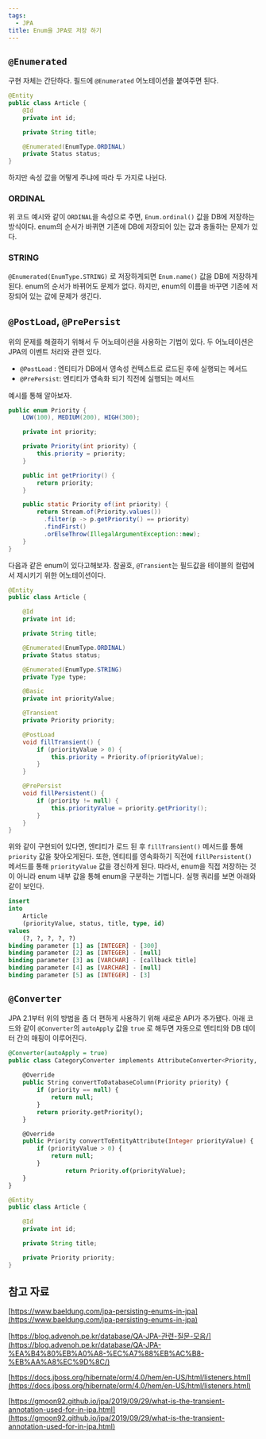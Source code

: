 ```yaml
---
tags:
  - JPA
title: Enum을 JPA로 저장 하기
---
```



## `@Enumerated`

구현 자체는 간단하다. 필드에 `@Enumerated` 어노테이션을 붙여주면 된다.

```java
@Entity
public class Article {
    @Id
    private int id;

    private String title;

    @Enumerated(EnumType.ORDINAL)
    private Status status;
}
```

하지만 속성 값을 어떻게 주냐에 따라 두 가지로 나뉜다.

### ORDINAL

위 코드 예시와 같이 `ORDINAL`을 속성으로 주면, `Enum.ordinal()` 값을 DB에 저장하는 방식이다. enum의 순서가 바뀌면 기존에 DB에 저장되어 있는 값과 충돌하는 문제가 있다.

### STRING

`@Enumerated(EnumType.STRING)` 로 저장하게되면 `Enum.name()` 값을 DB에 저장하게 된다. enum의 순서가 바뀌어도 문제가 없다. 하지만, enum의 이름을 바꾸면 기존에 저장되어 있는 값에 문제가 생긴다.

## `@PostLoad`, `@PrePersist`

위의 문제를 해결하기 위해서 두 어노테이션을 사용하는 기법이 있다. 두 어노테이션은 JPA의 이벤트 처리와 관련 있다.

- `@PostLoad` : 엔티티가 DB에서 영속성 컨텍스트로 로드된 후에 실행되는 메서드
- `@PrePersist`: 엔티티가 영속화 되기 직전에 실행되는 메서드

예시를 통해 알아보자.

```java
public enum Priority {
    LOW(100), MEDIUM(200), HIGH(300);

    private int priority;

    private Priority(int priority) {
        this.priority = priority;
    }

    public int getPriority() {
        return priority;
    }

    public static Priority of(int priority) {
        return Stream.of(Priority.values())
          .filter(p -> p.getPriority() == priority)
          .findFirst()
          .orElseThrow(IllegalArgumentException::new);
    }
}
```

다음과 같은 enum이 있다고해보자. 참골호, `@Transient`는 필드값을 테이블의 컬럼에서 제시키기 위한 어노테이션이다.

```java
@Entity
public class Article {

    @Id
    private int id;

    private String title;

    @Enumerated(EnumType.ORDINAL)
    private Status status;

    @Enumerated(EnumType.STRING)
    private Type type;

    @Basic
    private int priorityValue;

    @Transient
    private Priority priority;

    @PostLoad
    void fillTransient() {
        if (priorityValue > 0) {
            this.priority = Priority.of(priorityValue);
        }
    }

    @PrePersist
    void fillPersistent() {
        if (priority != null) {
            this.priorityValue = priority.getPriority();
        }
    }
}
```

위와 같이 구현되어 있다면, 엔티티가 로드 된 후 `fillTransient()` 메서드를 통해 `priority` 값을 찾아오게된다. 또한, 엔티티를 영속화하기 직전에 `fillPersistent()` 메서드를 통해 `priorityValue` 값을 갱신하게 된다. 따라서, enum을 직접 저장하는 것이 아니라 enum 내부 값을 통해 enum을 구분하는 기법니다. 실행 쿼리를 보면 아래와 같이 보인다.

```sql
insert 
into
    Article
    (priorityValue, status, title, type, id) 
values
    (?, ?, ?, ?, ?)
binding parameter [1] as [INTEGER] - [300]
binding parameter [2] as [INTEGER] - [null]
binding parameter [3] as [VARCHAR] - [callback title]
binding parameter [4] as [VARCHAR] - [null]
binding parameter [5] as [INTEGER] - [3]
```

## `@Converter`

JPA 2.1부터 위의 방법을 좀 더 편하게 사용하기 위해 새로운 API가 추가됐다. 아래 코드와 같이 `@Converter`의 `autoApply` 값을 `true` 로 해두면 자동으로 엔티티와 DB 데이터 간의 매핑이 이루어진다.

```sql
@Converter(autoApply = true)
public class CategoryConverter implements AttributeConverter<Priority, Integer> {
 
    @Override
    public String convertToDatabaseColumn(Priority priority) {
        if (priority == null) {
            return null;
        }
        return priority.getPriority();
    }

    @Override
    public Priority convertToEntityAttribute(Integer priorityValue) {
        if (priorityValue > 0) {
            return null;
        }
				return Priority.of(priorityValue);
    }
}
```

```java
@Entity
public class Article {

    @Id
    private int id;

    private String title;

    private Priority priority;
}
```

## 참고 자료

[https://www.baeldung.com/jpa-persisting-enums-in-jpa](https://www.baeldung.com/jpa-persisting-enums-in-jpa)

[https://blog.advenoh.pe.kr/database/QA-JPA-관련-질문-모음/](https://blog.advenoh.pe.kr/database/QA-JPA-%EA%B4%80%EB%A0%A8-%EC%A7%88%EB%AC%B8-%EB%AA%A8%EC%9D%8C/)

[https://docs.jboss.org/hibernate/orm/4.0/hem/en-US/html/listeners.html](https://docs.jboss.org/hibernate/orm/4.0/hem/en-US/html/listeners.html)

[https://gmoon92.github.io/jpa/2019/09/29/what-is-the-transient-annotation-used-for-in-jpa.html](https://gmoon92.github.io/jpa/2019/09/29/what-is-the-transient-annotation-used-for-in-jpa.html)

